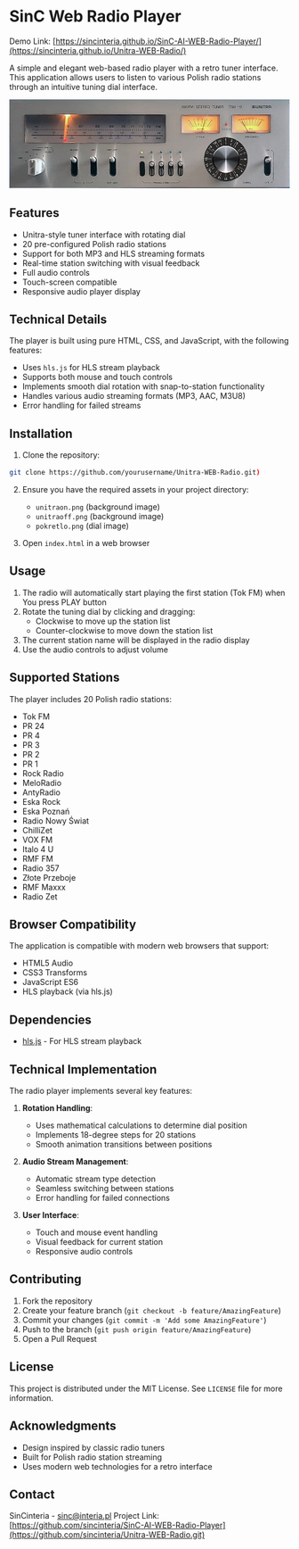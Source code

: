 # SinC Web Radio Player

Demo Link: [https://sincinteria.github.io/SinC-AI-WEB-Radio-Player/](https://sincinteria.github.io/Unitra-WEB-Radio/)

A simple and elegant web-based radio player with a retro tuner interface. This application allows users to listen to various Polish radio stations through an intuitive tuning dial interface.

![Radio Player Interface](unitraon.png)

## Features

- Unitra-style tuner interface with rotating dial
- 20 pre-configured Polish radio stations
- Support for both MP3 and HLS streaming formats
- Real-time station switching with visual feedback
- Full audio controls
- Touch-screen compatible
- Responsive audio player display

## Technical Details

The player is built using pure HTML, CSS, and JavaScript, with the following features:

- Uses `hls.js` for HLS stream playback
- Supports both mouse and touch controls
- Implements smooth dial rotation with snap-to-station functionality
- Handles various audio streaming formats (MP3, AAC, M3U8)
- Error handling for failed streams

## Installation

1. Clone the repository:
```bash
git clone https://github.com/yourusername/Unitra-WEB-Radio.git)
```

2. Ensure you have the required assets in your project directory:
   - `unitraon.png` (background image)
   - `unitraoff.png` (background image)
   - `pokretlo.png` (dial image)

3. Open `index.html` in a web browser

## Usage

1. The radio will automatically start playing the first station (Tok FM) when You press PLAY button
2. Rotate the tuning dial by clicking and dragging:
   - Clockwise to move up the station list
   - Counter-clockwise to move down the station list
3. The current station name will be displayed in the radio display
4. Use the audio controls to adjust volume

## Supported Stations

The player includes 20 Polish radio stations:
- Tok FM
- PR 24
- PR 4
- PR 3
- PR 2
- PR 1
- Rock Radio
- MeloRadio
- AntyRadio
- Eska Rock
- Eska Poznań
- Radio Nowy Świat
- ChilliZet
- VOX FM
- Italo 4 U
- RMF FM
- Radio 357
- Złote Przeboje
- RMF Maxxx
- Radio Zet

## Browser Compatibility

The application is compatible with modern web browsers that support:
- HTML5 Audio
- CSS3 Transforms
- JavaScript ES6
- HLS playback (via hls.js)

## Dependencies

- [hls.js](https://github.com/video-dev/hls.js/) - For HLS stream playback

## Technical Implementation

The radio player implements several key features:

1. **Rotation Handling**:
   - Uses mathematical calculations to determine dial position
   - Implements 18-degree steps for 20 stations
   - Smooth animation transitions between positions

2. **Audio Stream Management**:
   - Automatic stream type detection
   - Seamless switching between stations
   - Error handling for failed connections

3. **User Interface**:
   - Touch and mouse event handling
   - Visual feedback for current station
   - Responsive audio controls

## Contributing

1. Fork the repository
2. Create your feature branch (`git checkout -b feature/AmazingFeature`)
3. Commit your changes (`git commit -m 'Add some AmazingFeature'`)
4. Push to the branch (`git push origin feature/AmazingFeature`)
5. Open a Pull Request

## License

This project is distributed under the MIT License. See `LICENSE` file for more information.

## Acknowledgments

- Design inspired by classic radio tuners
- Built for Polish radio station streaming
- Uses modern web technologies for a retro interface

## Contact

SinCinteria - sinc@interia.pl
Project Link: [https://github.com/sincinteria/SinC-AI-WEB-Radio-Player](https://github.com/sincinteria/Unitra-WEB-Radio.git)
